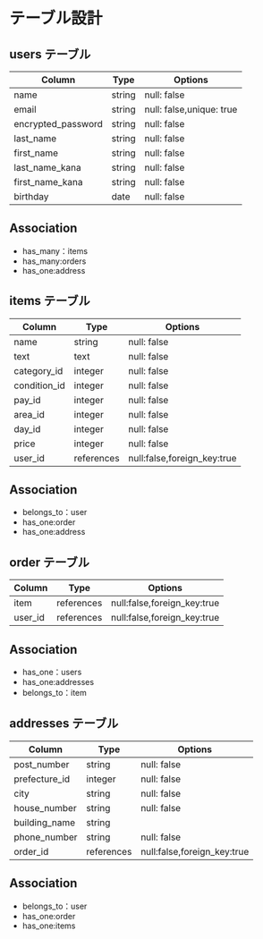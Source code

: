 # テーブル設計

## users テーブル

| Column             | Type   | Options                 |
| ------------------ | ------ | ----------------------- |
| name               | string | null: false             |
| email              | string | null: false,unique: true|
| encrypted_password | string | null: false             |
| last_name          | string | null: false             |
| first_name         | string | null: false             |
| last_name_kana     | string | null: false             |
| first_name_kana    | string | null: false             |
| birthday           | date   | null: false             |

## Association
- has_many：items
- has_many:orders
- has_one:address


## items テーブル

| Column      | Type       | Options                     |
| ----------- | ---------- | ----------------------------|
| name        | string     | null: false                 |
| text        | text       | null: false                 |
| category_id | integer    | null: false                 |
| condition_id| integer    | null: false                 |
| pay_id      | integer    | null: false                 |
| area_id     | integer    | null: false                 |
| day_id      | integer    | null: false                 |
| price       | integer    | null: false                 |
| user_id     | references | null:false,foreign_key:true |

## Association
- belongs_to：user
- has_one:order
- has_one:address


## order テーブル

| Column    | Type       | Options                     |
| --------- | ---------- | ----------------------------|
| item      | references | null:false,foreign_key:true |
| user_id   | references | null:false,foreign_key:true |

## Association
- has_one：users
- has_one:addresses
- belongs_to：item


## addresses テーブル

| Column         | Type       | Options                     |
| -------------- | ---------- | ----------------------------|
| post_number    | string     | null: false                 |
| prefecture_id  | integer    | null: false                 |
| city           | string     | null: false                 |
| house_number   | string     | null: false                 |
| building_name  | string     |                             |
| phone_number   | string     | null: false                 |
| order_id       | references | null:false,foreign_key:true |

## Association
- belongs_to：user
- has_one:order
- has_one:items